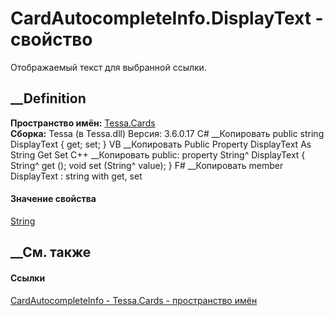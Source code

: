 # CardAutocompleteInfo.DisplayText - свойство
Отображаемый текст для выбранной ссылки.
## __Definition
 **Пространство имён:** [Tessa.Cards](N_Tessa_Cards.htm)  
 **Сборка:** Tessa (в Tessa.dll) Версия: 3.6.0.17
C# __Копировать
     public string DisplayText { get; set; }
VB __Копировать
     Public Property DisplayText As String
    	Get
    	Set
C++ __Копировать
     public:
    property String^ DisplayText {
    	String^ get ();
    	void set (String^ value);
    }
F# __Копировать
     member DisplayText : string with get, set
#### Значение свойства
[String](https://learn.microsoft.com/dotnet/api/system.string)
##  __См. также
#### Ссылки
[CardAutocompleteInfo - ](T_Tessa_Cards_CardAutocompleteInfo.htm)
[Tessa.Cards - пространство имён](N_Tessa_Cards.htm)
